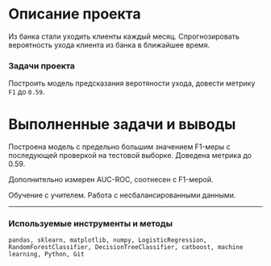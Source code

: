 
# Описание проекта

Из банка стали уходить клиенты каждый месяц. Спрогнозировать вероятность ухода клиента из банка в ближайшее время.

### Задачи проекта
Построить модель предсказания веротяности ухода, довести метрику `F1` до `0.59`.

# Выполненные задачи и выводы

Построена модель с предельно большим значением F1-меры с последующей проверкой на тестовой выборке. Доведена метрика до 0.59. 

Дополнительно измерен AUC-ROC, соотнесен с F1-мерой.

Обучение с учителем. Работа с несбалансированными данными.

---
### Используемые инструменты и методы

`pandas, sklearn, matplotlib, numpy, LogisticRegression, RandomForestClassifier, DecisionTreeClassifier, catboost, machine learning, Python, Git`
